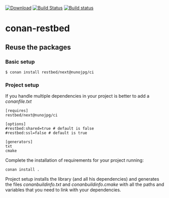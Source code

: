 [![Download](https://api.bintray.com/packages/nunojpg/conan-repo/restbed%3Anunojpg/images/download.svg)](https://bintray.com/nunojpg/conan-repo/restbed%3Anunojpg/_latestVersion)
[![Build Status](https://travis-ci.org/nunojpg/conan-restbed.svg?branch=master)](https://travis-ci.org/nunojpg/conan-restbed)
[![Build status](https://ci.appveyor.com/api/projects/status/d3m9un5jlbvd174f/branch/master?svg=true)](https://ci.appveyor.com/project/nunojpg/conan-restbed/branch/master)

# conan-restbed

## Reuse the packages

### Basic setup

    $ conan install restbed/next@nunojpg/ci
    
### Project setup

If you handle multiple dependencies in your project is better to add a *conanfile.txt*
    
    [requires]
    restbed/next@nunojpg/ci

    [options]
    #restbed:shared=true # default is false
    #restbed:ssl=false # default is true
    
    [generators]
    txt
    cmake

Complete the installation of requirements for your project running:</small></span>

    conan install .

Project setup installs the library (and all his dependencies) and generates the files *conanbuildinfo.txt* and *conanbuildinfo.cmake* with all the paths and variables that you need to link with your dependencies.
